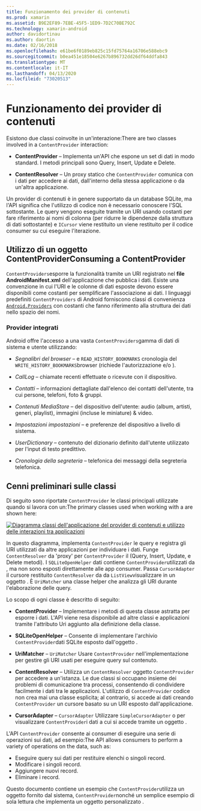 ```yaml
---
title: Funzionamento dei provider di contenuti
ms.prod: xamarin
ms.assetid: B9E2EF89-7EBE-45F5-1ED9-7D2C70BE792C
ms.technology: xamarin-android
author: davidortinau
ms.author: daortin
ms.date: 02/16/2018
ms.openlocfilehash: e61be6f0189eb825c15fd75764a16706e588ebc9
ms.sourcegitcommit: b0ea451e18504e6267b896732dd26df64ddfa843
ms.translationtype: MT
ms.contentlocale: it-IT
ms.lasthandoff: 04/13/2020
ms.locfileid: "73020513"
---
```

# <a name="how-content-providers-work"></a>Funzionamento dei provider di contenuti

Esistono due classi coinvolte in un'interazione:There are two classes involved in a `ContentProvider` interaction:

- **ContentProvider** &ndash; Implementa un'API che espone un set di dati in modo standard. I metodi principali sono Query, Insert, Update e Delete.

- **ContentResolver** &ndash; Un proxy statico che `ContentProvider` comunica con i dati per accedere ai dati, dall'interno della stessa applicazione o da un'altra applicazione.

Un provider di contenuti è in genere supportato da un database SQLite, ma l'API significa che l'utilizzo di codice non è necessario conoscere l'SQL sottostante. Le query vengono eseguite tramite un URI usando costanti per fare riferimento ai nomi di colonna (per ridurre le dipendenze dalla struttura di dati sottostante) e `ICursor` viene restituito un viene restituito per il codice consumer su cui eseguire l'iterazione.

## <a name="consuming-a-contentprovider"></a>Utilizzo di un oggetto ContentProviderConsuming a ContentProvider

`ContentProviders`esporre la funzionalità tramite un URI registrato nel **file AndroidManifest.xml** dell'applicazione che pubblica i dati. Esiste una convenzione in cui l'URI e le colonne di dati esposte devono essere disponibili come costanti per semplificare l'associazione ai dati. I linguaggi predefiniti `ContentProviders` di Android forniscono classi di convenienza [`Android.Providers`](xref:Android.Provider) con costanti che fanno riferimento alla struttura dei dati nello spazio dei nomi.

### <a name="built-in-providers"></a>Provider integrati

Android offre l'accesso a una vasta `ContentProviders`gamma di dati di sistema e utente utilizzando:

- *Segnalibri del browser* &ndash; e `READ_HISTORY_BOOKMARKS` cronologia del `WRITE_HISTORY_BOOKMARKS`browser (richiede l'autorizzazione e/o ).

- *CallLog* &ndash; chiamate recenti effettuate o ricevute con il dispositivo.

- *Contatti* &ndash; informazioni dettagliate dall'elenco dei contatti dell'utente, tra cui persone, telefoni, foto & gruppi.

- *Contenuti MediaStore* &ndash; del dispositivo dell'utente: audio (album, artisti, generi, playlist), immagini (incluse le miniature) & video.

- *Impostazioni impostazioni* &ndash; e preferenze del dispositivo a livello di sistema.

- *UserDictionary* &ndash; contenuto del dizionario definito dall'utente utilizzato per l'input di testo predittivo.

- *Cronologia della segreteria* &ndash; telefonica dei messaggi della segreteria telefonica.

## <a name="classes-overview"></a>Cenni preliminari sulle classi

Di seguito sono riportate `ContentProvider` le classi principali utilizzate quando si lavora con un:The primary classes used when working with a are shown here:

[![Diagramma classi dell'applicazione del provider di contenuti e utilizzo delle interazioni tra applicazioni](how-it-works-images/classdiagram1.png)](how-it-works-images/classdiagram1.png#lightbox)

In questo diagramma, implementa `ContentProvider` le query e registra gli URI utilizzati da altre applicazioni per individuare i dati. Funge `ContentResolver` da 'proxy' per `ContentProvider` il (Query, Insert, Update, e Delete metodi). I `SQLiteOpenHelper` dati contiene `ContentProvider`utilizzati da , ma non sono esposti direttamente alle app consumer.
Passa `CursorAdapter` il cursore restituito `ContentResolver` da da `ListView`visualizzare in un oggetto . È `UriMatcher` una classe helper che analizza gli URI durante l'elaborazione delle query.

Lo scopo di ogni classe è descritto di seguito:

- **ContentProvider** &ndash; Implementare i metodi di questa classe astratta per esporre i dati. L'API viene resa disponibile ad altre classi e applicazioni tramite l'attributo Uri aggiunto alla definizione della classe.

- **SQLiteOpenHelper** &ndash; Consente di implementare l'archivio `ContentProvider`dati SQLite esposto dall'oggetto .

- **UriMatcher** &ndash; `UriMatcher` Usare `ContentProvider` nell'implementazione per gestire gli URI usati per eseguire query sul contenuto.

- **ContentResolver** &ndash; Utilizza un `ContentResolver` oggetto `ContentProvider` per accedere a un'istanza. Le due classi si occupano insieme dei problemi di comunicazione tra processi, consentendo di condividere facilmente i dati tra le applicazioni. L'utilizzo di `ContentProvider` codice non crea mai una classe esplicita; al contrario, si accede ai dati creando `ContentProvider` un cursore basato su un URI esposto dall'applicazione.

- **CursorAdapter** &ndash; `CursorAdapter` Utilizzare `SimpleCursorAdapter` o per visualizzare `ContentProvider`i dati a cui si accede tramite un oggetto .

L'API `ContentProvider` consente ai consumer di eseguire una serie di operazioni sui dati, ad esempio:The API allows consumers to perform a variety of operations on the data, such as:

- Eseguire query sui dati per restituire elenchi o singoli record.
- Modificare i singoli record.
- Aggiungere nuovi record.
- Eliminare i record.

Questo documento contiene un esempio che `ContentProvider`utilizza un oggetto fornito dal sistema, `ContentProvider`nonché un semplice esempio di sola lettura che implementa un oggetto personalizzato .
